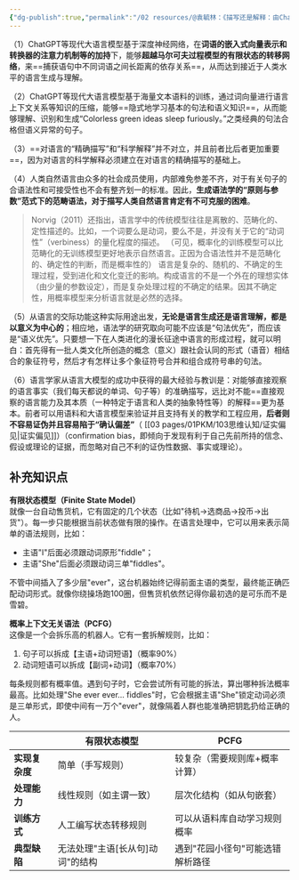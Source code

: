```yaml
---
{"dg-publish":true,"permalink":"/02 resources/@袁毓林：《描写还是解释：由ChatGPT反思语言学的两种目标》/","created":"2025-02-05T12:22:45.372+08:00","updated":"2025-03-01T17:27:01.387+08:00"}
---
```


（1）ChatGPT等现代大语言模型基于深度神经网络，在**词语的嵌入式向量表示和转换器的注意力机制等的加持**下，能够**超越马尔可夫过程模型的有限状态的转移网络**，来==捕获语句中不同词语之间长距离的依存关系==，从而达到接近于人类水平的语言生成与理解。

（2）ChatGPT等现代大语言模型基于海量文本语料的训练，通过词向量进行语言上下文关系等知识的压缩，能够==隐式地学习基本的句法和语义知识==，从而能够理解、识别和生成“Colorless green ideas sleep furiously。”之类经典的句法合格但语义异常的句子。

（3）==对语言的“精确描写”和“科学解释”并不对立，并且前者比后者更加重要==，因为对语言的科学解释必须建立在对语言的精确描写的基础上。

（4）人类自然语言由众多的社会成员使用，内部难免参差不齐，对于有关句子的合语法性和可接受性也不会有整齐划一的标准。因此，**生成语法学的“原则与参数”范式下的范畴语法，对于描写人类自然语言肯定有不可克服的困难**。
> Norvig（2011）还指出，语言学中的传统模型往往是离散的、范畴化的、定性描述的。比如，一个词要么是动词，要么不是，并没有关于它的“动词性”（verbiness）的量化程度的描述。
> （可见，概率化的训练模型可以比范畴化的无训练模型更好地表示自然语言。正因为合语法性并不是范畴化的、确定性的判断，而是概率性的）
> 语言是复杂的、随机的、不确定的生理过程，受到进化和文化变迁的影响。构成语言的不是一个外在的理想实体（由少量的参数设定），而是复杂处理过程的不确定的结果。因其不确定性，用概率模型来分析语言就是必然的选择。


（5）从语言的交际功能这种实际用途出发，**无论是语言生成还是语言理解，都是以意义为中心的**；相应地，语法学的研究取向可能不应该是“句法优先”，而应该是“语义优先”。只要想一下在人类进化的漫长征途中语言的形成过程，就可以明白：首先得有一批人类文化所创造的概念（意义）跟社会认同的形式（语音）相结合的象征符号，然后才有怎样让多个象征符号合并和组合成符号串的句法。

（6）语言学家从语言大模型的成功中获得的最大经验与教训是：对能够直接观察的语言事实（我们每天都说的单词、句子等）的准确描写，远比对不能==直接观察的语言能力及其本质（一种特定于语言和人类的抽象特性等）的解释==更为基本。前者可以用语料和大语言模型来验证并且支持有关的教学和工程应用，**后者则不容易证伪并且容易陷于“确认偏差”**（ [[03 pages/01PKM/103思维认知/证实偏见\|证实偏见]]）（confirmation bias，即倾向于发现有利于自己先前所持的信念、假设或理论的证据，而忽略对自己不利的证伪性数据、事实或理论）。


## 补充知识点
**有限状态模型（Finite State Model）**  
就像一台自动售货机，它有固定的几个状态（比如"待机→选商品→投币→出货"）。每一步只能根据当前状态做有限的操作。在语言处理中，它可以用来表示简单的语法规则，比如：
- 主语"I"后面必须跟动词原形"fiddle"；
- 主语"She"后面必须跟动词三单"fiddles"。

不管中间插入了多少层"ever"，这台机器始终记得前面主语的类型，最终能正确匹配动词形式。就像你绕操场跑100圈，但售货机依然记得你最初选的是可乐而不是雪碧。

**概率上下文无关语法（PCFG）**  
这像是一个会拆乐高的机器人。它有一套拆解规则，比如：
1. 句子可以拆成【主语+动词短语】（概率90%）
2. 动词短语可以拆成【副词+动词】（概率70%） 

每条规则都有概率值。遇到句子时，它会尝试所有可能的拆法，算出哪种拆法概率最高。比如处理"She ever ever... fiddles"时，它会根据主语"She"锁定动词必须是三单形式，即使中间有一万个"ever"，就像隔着人群也能准确把钥匙扔给正确的人。

|                  | 有限状态模型                     | PCFG                          |
|------------------|------------------------------|-------------------------------|
| **实现复杂度**   | 简单（手写规则）                  | 较复杂（需要规则库+概率计算）       |
| **处理能力**     | 线性规则（如主谓一致）              | 层次化结构（如从句嵌套）           |
| **训练方式**     | 人工编写状态转移规则                | 可以从语料库自动学习规则概率        |
| **典型缺陷**     | 无法处理"主语[长从句]动词"的结构      | 遇到"花园小径句"可能选错解析路径    |
